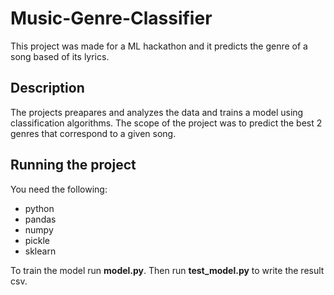 # Music-Genre-Classifier
This project was made for a ML hackathon and it predicts the genre of a song based of its lyrics. 

## Description
The projects preapares and analyzes the data and trains a model using classification algorithms. The scope of the project was to predict the best 2 genres that correspond to a given song.

## Running the project
You need the following:
  * python
  * pandas
  * numpy
  * pickle
  * sklearn
  
To train the model run **model.py**. Then run **test_model.py** to write the result csv.

  
